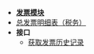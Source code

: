 - [**发票模块**](modules/aukey-supply-chain-invoice/main)
- [总发票明细表（税务）](modules/aukey-supply-chain-invoice/invoice_tax_collect)
- **接口**
    - [获取发票历史记录](modules/aukey-supply-chain-invoice/invoice_history)

